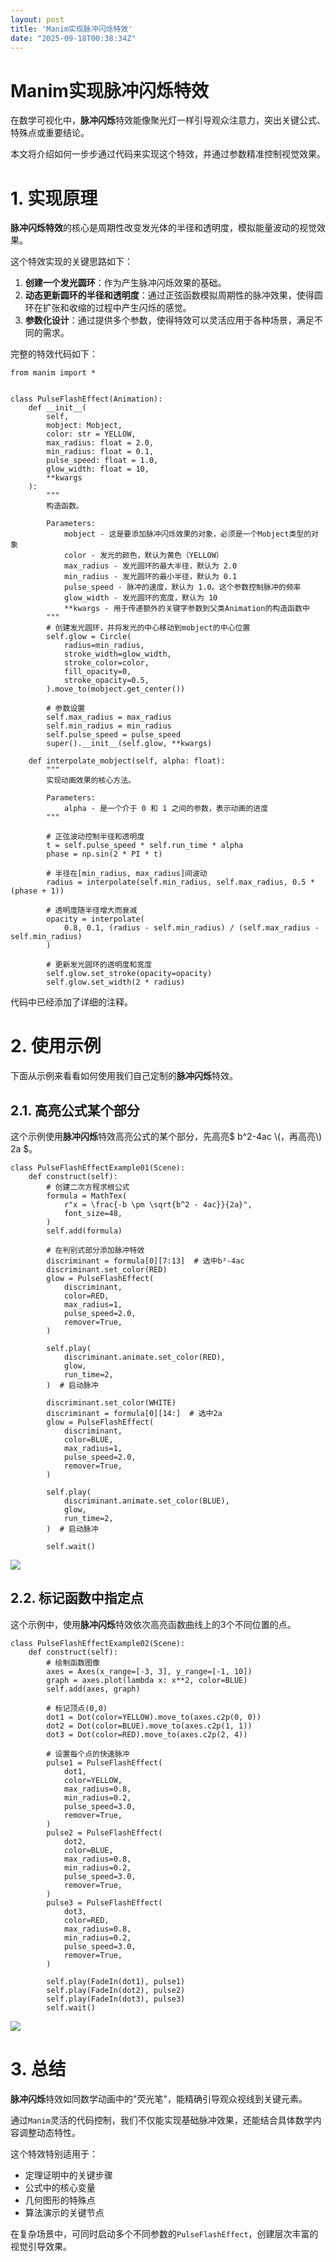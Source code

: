 ```yaml
---
layout: post
title: 'Manim实现脉冲闪烁特效'
date: "2025-09-18T00:38:34Z"
---
```

Manim实现脉冲闪烁特效
=============

在数学可视化中，**脉冲闪烁**特效能像聚光灯一样引导观众注意力，突出关键公式、特殊点或重要结论。

本文将介绍如何一步步通过代码来实现这个特效，并通过参数精准控制视觉效果。

1\. 实现原理
========

**脉冲闪烁特效**的核心是周期性改变发光体的半径和透明度，模拟能量波动的视觉效果。

这个特效实现的关键思路如下：

1.  **创建一个发光圆环**：作为产生脉冲闪烁效果的基础。
2.  **动态更新圆环的半径和透明度**：通过正弦函数模拟周期性的脉冲效果，使得圆环在扩张和收缩的过程中产生闪烁的感觉。
3.  **参数化设计**：通过提供多个参数，使得特效可以灵活应用于各种场景，满足不同的需求。

完整的特效代码如下：

    from manim import *
    
    
    class PulseFlashEffect(Animation):
        def __init__(
            self,
            mobject: Mobject,
            color: str = YELLOW,
            max_radius: float = 2.0,
            min_radius: float = 0.1,
            pulse_speed: float = 1.0,
            glow_width: float = 10,
            **kwargs
        ):
            """
            构造函数。
    
            Parameters:
                mobject - 这是要添加脉冲闪烁效果的对象，必须是一个Mobject类型的对象
                color - 发光的颜色，默认为黄色（YELLOW）
                max_radius - 发光圆环的最大半径，默认为 2.0
                min_radius - 发光圆环的最小半径，默认为 0.1
                pulse_speed - 脉冲的速度，默认为 1.0。这个参数控制脉冲的频率
                glow_width - 发光圆环的宽度，默认为 10
                **kwargs - 用于传递额外的关键字参数到父类Animation的构造函数中
            """
            # 创建发光圆环，并将发光的中心移动到mobject的中心位置
            self.glow = Circle(
                radius=min_radius,
                stroke_width=glow_width,
                stroke_color=color,
                fill_opacity=0,
                stroke_opacity=0.5,
            ).move_to(mobject.get_center())
    
            # 参数设置
            self.max_radius = max_radius
            self.min_radius = min_radius
            self.pulse_speed = pulse_speed
            super().__init__(self.glow, **kwargs)
    
        def interpolate_mobject(self, alpha: float):
            """
            实现动画效果的核心方法。
    
            Parameters:
                alpha - 是一个介于 0 和 1 之间的参数，表示动画的进度
            """
    
            # 正弦波动控制半径和透明度
            t = self.pulse_speed * self.run_time * alpha
            phase = np.sin(2 * PI * t)
    
            # 半径在[min_radius, max_radius]间波动
            radius = interpolate(self.min_radius, self.max_radius, 0.5 * (phase + 1))
    
            # 透明度随半径增大而衰减
            opacity = interpolate(
                0.8, 0.1, (radius - self.min_radius) / (self.max_radius - self.min_radius)
            )
    
            # 更新发光圆环的透明度和宽度
            self.glow.set_stroke(opacity=opacity)
            self.glow.set_width(2 * radius)
    

代码中已经添加了详细的注释。

2\. 使用示例
========

下面从示例来看看如何使用我们自己定制的**脉冲闪烁**特效。

2.1. 高亮公式某个部分
-------------

这个示例使用**脉冲闪烁**特效高亮公式的某个部分，先高亮$ b^2-4ac \\(，再高亮\\) 2a $。

    class PulseFlashEffectExample01(Scene):
        def construct(self):
            # 创建二次方程求根公式
            formula = MathTex(
                r"x = \frac{-b \pm \sqrt{b^2 - 4ac}}{2a}",
                font_size=48,
            )
            self.add(formula)
    
            # 在判别式部分添加脉冲特效
            discriminant = formula[0][7:13]  # 选中b²-4ac
            discriminant.set_color(RED)
            glow = PulseFlashEffect(
                discriminant,
                color=RED,
                max_radius=1,
                pulse_speed=2.0,
                remover=True,
            )
    
            self.play(
                discriminant.animate.set_color(RED),
                glow,
                run_time=2,
            )  # 启动脉冲
    
            discriminant.set_color(WHITE)
            discriminant = formula[0][14:]  # 选中2a
            glow = PulseFlashEffect(
                discriminant,
                color=BLUE,
                max_radius=1,
                pulse_speed=2.0,
                remover=True,
            )
    
            self.play(
                discriminant.animate.set_color(BLUE),
                glow,
                run_time=2,
            )  # 启动脉冲
    
            self.wait()
    

![](https://img2024.cnblogs.com/blog/83005/202509/83005-20250917234450588-1028729456.gif)

2.2. 标记函数中指定点
-------------

这个示例中，使用**脉冲闪烁**特效依次高亮函数曲线上的3个不同位置的点。

    class PulseFlashEffectExample02(Scene):
        def construct(self):
            # 绘制函数图像
            axes = Axes(x_range=[-3, 3], y_range=[-1, 10])
            graph = axes.plot(lambda x: x**2, color=BLUE)
            self.add(axes, graph)
    
            # 标记顶点(0,0)
            dot1 = Dot(color=YELLOW).move_to(axes.c2p(0, 0))
            dot2 = Dot(color=BLUE).move_to(axes.c2p(1, 1))
            dot3 = Dot(color=RED).move_to(axes.c2p(2, 4))
    
            # 设置每个点的快速脉冲
            pulse1 = PulseFlashEffect(
                dot1,
                color=YELLOW,
                max_radius=0.8,
                min_radius=0.2,
                pulse_speed=3.0,
                remover=True,
            )
            pulse2 = PulseFlashEffect(
                dot2,
                color=BLUE,
                max_radius=0.8,
                min_radius=0.2,
                pulse_speed=3.0,
                remover=True,
            )
            pulse3 = PulseFlashEffect(
                dot3,
                color=RED,
                max_radius=0.8,
                min_radius=0.2,
                pulse_speed=3.0,
                remover=True,
            )
    
            self.play(FadeIn(dot1), pulse1)
            self.play(FadeIn(dot2), pulse2)
            self.play(FadeIn(dot3), pulse3)
            self.wait()
    

![](https://img2024.cnblogs.com/blog/83005/202509/83005-20250917234450600-415480575.gif)

3\. 总结
======

**脉冲闪烁**特效如同数学动画中的"荧光笔"，能精确引导观众视线到关键元素。

通过`Manim`灵活的代码控制，我们不仅能实现基础脉冲效果，还能结合具体数学内容调整动态特性。

这个特效特别适用于：

*   定理证明中的关键步骤
*   公式中的核心变量
*   几何图形的特殊点
*   算法演示的关键节点

在复杂场景中，可同时启动多个不同参数的`PulseFlashEffect`，创建层次丰富的视觉引导效果。
